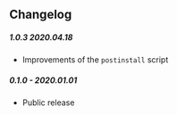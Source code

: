 ## Changelog
##### 1.0.3 2020.04.18
- Improvements of the `postinstall` script

##### 0.1.0 - 2020.01.01
* Public release